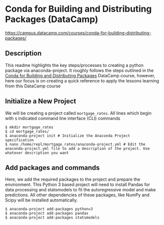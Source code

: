 # Conda for Building and Distributing Packages (DataCamp)
https://campus.datacamp.com/courses/conda-for-building-distributing-packages/

## Description
This readme highlights the key steps/processes to creating a python package via anaconda-project. It roughly follows the steps outlined in the [Conda for Building and Distributing Packages](https://campus.datacamp.com/courses/conda-for-building-distributing-packages/) DataCamp course, however, here our focus is on creating a quick reference to apply the lessons learning from this DataCamp course

## Initialize a New Project
We will be creating a project called ```mortgage_rates```. All lines which begin with ```$``` indicated command line interface (CLI) commands
```
$ mkdir mortgage_rates
$ cd mortgage_rates/
$ anaconda-project init # Initialize the Anaconda Project specification
$ nano /home/repl/mortgage_rates/anaconda-project.yml # Edit the anaconda-project.yml file to add a description of the project. Use whatever description you want
```

## Add packages and commands
Here, we add the required packages to the project and prepare the environment. This Python 3 based project will need to install Pandas for data processing and statsmodels to fit the autoregressive model and make predictions.
All other dependencies of these packages, like NumPy and Scipy will be installed automatically.
```
$ anaconda-project add-packages python=3
$ anaconda-project add-packages pandas
$ anaconda-project add-packages statsmodels
```
